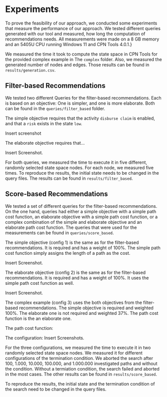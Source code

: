 # Experiments

To prove the feasibility of our approach, we conducted some experiments that measure the performance of our approach. We tested different queries generated with our tool and measured, how long the computation of recommendations needs. All measurements were made on a 8 GB memory and an 5405U CPU running Windows 11 and CPN Tools 4.0.1.}

We measured the time it took to compute the state space in CPN Tools for the provided complex example in The `complex` folder. Also, we measured the generated number of nodes and edges. Those results can be found in `results/generation.csv`.

## Filter-based Recommendations

We tested two different Queries for the filter-based recommendations. Each is based on an objective: One is simpler, and one is more elaborate. Both can be found in the `queries/filter_based` folder.

The simple objective requires that the activity `disburse claim` is enabled, and that a `risk` exists in the state `low`.

Insert screenshot

The elaborate objective requires that...

Insert Screenshot.

For both queries, we measured the time to execute it in five different, randomly selected state space nodes. For each node, we measured five times. To reproduce the results, the initial state needs to be changed in the query files.
The results can be found in `results/filter_based`.

## Score-based Recommendations

We tested a set of different queries for the filter-based recommendations. On the one hand, queries had either a simple objective with a simple path cost function, an elaborate objective with a simple path cost function, or a complex combination of the simple and elaborate objective and an elaborate path cost function. The queries that were used for the measurements can be found in `queries/score_based`.

The simple objective (config 1) is the same as for the filter-based recommendations. It is required and has a weight of 100%. The simple path cost function simply assigns the length of a path as the cost.

Insert Screenshot.

The elaborate objective (config 2) is the same as for the filter-based recommendations. It is required and has a weight of 100%. It uses the simple path cost function as well.

Insert Screenshot.

The complex example (config 3) uses the both objectives from the filter-based recommendations. The simple objective is required and weighted 100%. The elaborate one is not required and weighted 37%. The path cost function is the an elaborate one.

The path cost function:

The configuration:
Insert Screenshots.

For the three configurations, we measured the time to execute it in two randomly selected state space nodes. We measured it for different configurations of the termination condition. We aborted the search after 100, 1.000, 10.000, 100.000, and 1.000.000 investigated paths and without the condition. Without a termiation condition, the search failed and aborted in the most cases. The other results can be found in `results/score_based`.

To reproduce the results, the initial state and the termination condition of the search need to be changed in the query files.
